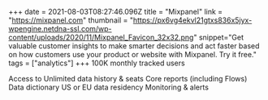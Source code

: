 +++
date = 2021-08-03T08:27:46.096Z
title = "Mixpanel"
link = "https://mixpanel.com"
thumbnail = "https://px6vg4ekvl21gtxs836x5jyx-wpengine.netdna-ssl.com/wp-content/uploads/2020/11/Mixpanel_Favicon_32x32.png"
snippet="Get valuable customer insights to make smarter decisions and act faster based on how customers use your product or website with Mixpanel. Try it free."
tags = ["analytics"]
+++
100K monthly tracked users

Access to
Unlimited data history & seats
Core reports (including Flows)
Data dictionary
US or EU data residency
Monitoring & alerts
